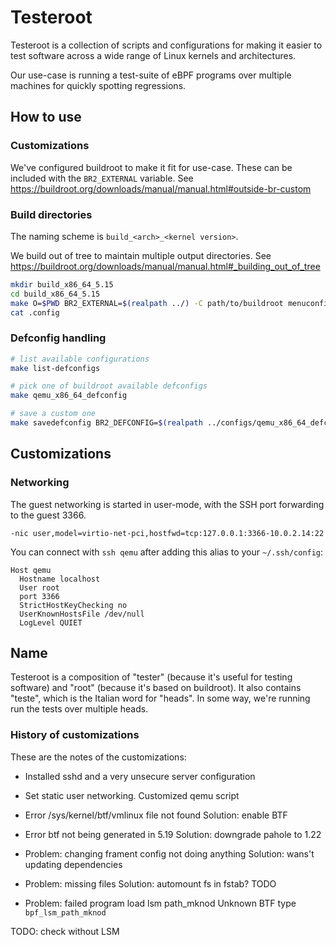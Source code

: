 # Testeroot

Testeroot is a collection of scripts and configurations for making it easier to
test software across a wide range of Linux kernels and architectures.

Our use-case is running a test-suite of eBPF programs over multiple machines
for quickly spotting regressions.

## How to use

### Customizations

We've configured buildroot to make it fit for use-case. These can be included
with the `BR2_EXTERNAL` variable.
See <https://buildroot.org/downloads/manual/manual.html#outside-br-custom>

### Build directories

The naming scheme is `build_<arch>_<kernel version>`.

We build out of tree to maintain multiple output directories.
See <https://buildroot.org/downloads/manual/manual.html#_building_out_of_tree>

```sh
mkdir build_x86_64_5.15
cd build_x86_64_5.15
make O=$PWD BR2_EXTERNAL=$(realpath ../) -C path/to/buildroot menuconfig
cat .config
```


### Defconfig handling

```sh
# list available configurations
make list-defconfigs

# pick one of buildroot available defconfigs
make qemu_x86_64_defconfig

# save a custom one
make savedefconfig BR2_DEFCONFIG=$(realpath ../configs/qemu_x86_64_defconfig)
```

## Customizations

### Networking

The guest networking is started in user-mode, with the SSH port forwarding to
the guest 3366.

```
-nic user,model=virtio-net-pci,hostfwd=tcp:127.0.0.1:3366-10.0.2.14:22
```

You can connect with `ssh qemu` after adding this alias to your `~/.ssh/config`:
```
Host qemu
  Hostname localhost
  User root
  port 3366
  StrictHostKeyChecking no
  UserKnownHostsFile /dev/null
  LogLevel QUIET
```

## Name

Testeroot is a composition of "tester" (because it's useful for testing software)
and "root" (because it's based on buildroot).
It also contains "teste", which is the Italian word for "heads". In some way,
we're running run the tests over multiple heads.


### History of customizations

These are the notes of the customizations:
- Installed sshd and a very unsecure server configuration
- Set static user networking. Customized qemu script
- Error /sys/kernel/btf/vmlinux file not found
  Solution: enable BTF
- Error btf not being generated in 5.19
  Solution: downgrade pahole to 1.22

- Problem: changing frament config not doing anything
  Solution: wans't updating dependencies

- Problem: missing files
  Solution: automount fs in fstab? TODO

- Problem:
 failed program load lsm path_mknod
 Unknown BTF type `bpf_lsm_path_mknod`


TODO: check without LSM
